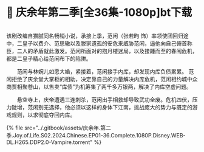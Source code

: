 # 🔫 庆余年第二季\[全36集-1080p]bt下载

<figure><img src="../.gitbook/assets/image (8).png" alt=""><figcaption></figcaption></figure>

该剧改编自猫腻同名畅销小说，承接上季，范闲（张若昀 饰）率领使团回归途中，二皇子以费介、范思辙以及滕家遗孤的安危来威胁范闲，逼他向自己俯首称臣，二人的矛盾就此激发。范闲所面对的抱月楼迷局，以及接踵而至的春闱危机，都是二皇子精心给范闲布下的陷阱。

　　范闲与林婉儿如愿大婚，紧接着，范闲接手内库，却发现内库负债累累。 范闲拒绝了庆余堂大掌柜的相助，决定靠自己的力量解决内库危机，范闲相约城中众商贾相聚苍山，以售卖“库债”为机筹集了两千多万银两，解决了内库空虚问题。

　　悬空寺上，庆帝遭遇三连刺杀，范闲出手相救却导致武功全废。危机四伏，压力陡增，范闲别无选择，他必须以这样的身体下江南，挑战庞大的势力与既定的游戏规则，以求彻底夺回内库。



{% file src="../.gitbook/assets/庆余年.第二季.Joy.of.Life.S02.2024.Chinese.EP01-36.Complete.1080P.Disney.WEB-DL.H265.DDP2.0-Vampire.torrent" %}
